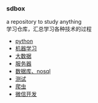 ### sdbox
a repository to study anything   
学习仓库，汇总学习各种技术的过程  
- [python](https://github.com/justworld/sdbox/tree/master/python_study)
- [机器学习](https://github.com/justworld/sdbox/tree/master/machine_learning_study)
- [大数据](https://github.com/justworld/sdbox/tree/master/big_data_study)
- [服务器](https://github.com/justworld/sdbox/tree/master/server_study)
- [数据库、nosql](https://github.com/justworld/sdbox/tree/master/database_study)
- [测试](https://github.com/justworld/sdbox/tree/master/test_study)
- [爬虫](https://github.com/justworld/sdbox/tree/master/spider_study)
- [微信开发](https://github.com/justworld/sdbox/tree/master/wechat_study)